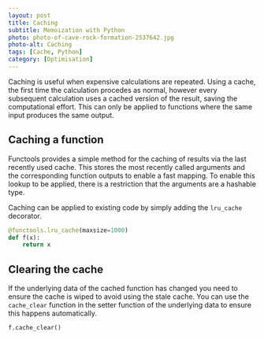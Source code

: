 ```yaml
---
layout: post
title: Caching
subtitle: Memoization with Python
photo: photo-of-cave-rock-formation-2537642.jpg
photo-alt: Caching
tags: [Cache, Python]
category: [Optimisation]
---
```


Caching is useful when expensive calculations are repeated. Using a cache, the first time the calculation procedes as normal, however every subsequent calculation uses a cached version of the result, saving the computational effort. This can only be applied to functions where the same input produces the same output.

## Caching a function

Functools provides a simple method for the caching of results via the last recently used cache. This stores the most recently called arguments and the corresponding function outputs to enable a fast mapping. To enable this lookup to be applied, there is a restriction that the arguments are a hashable type.

Caching can be applied to existing code by simply adding the `lru_cache` decorator.  

```python
@functools.lru_cache(maxsize=1000)
def f(x):
    return x
```

## Clearing the cache 

If the underlying data of the cached function has changed you need to ensure the cache is wiped to avoid using the stale cache. You can use the `cache_clear` function in the setter function of the underlying data to ensure this happens automatically.

```python
f.cache_clear()
```